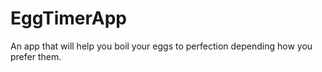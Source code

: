 # EggTimerApp
An app that will help you boil your eggs to perfection depending how you prefer them.


